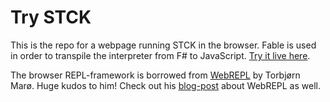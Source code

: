 Try STCK
========

This is the repo for a webpage running STCK in the browser. Fable is used in order to transpile the interpreter from F# to JavaScript. [Try it live here](https://teodoran.github.io/try-stck).

The browser REPL-framework is borrowed from [WebREPL](https://github.com/tormaroe/webrepl) by Torbjørn Marø. Huge kudos to him! Check out his [blog-post](http://blog.kjempekjekt.com/2013/02/22/webrepl-en-javascript-basert-kommandolinje/) about WebREPL as well.


